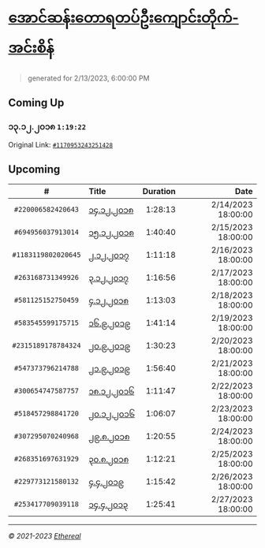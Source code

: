 # [အောင်ဆန်းတောရတပ်ဦးကျောင်းတိုက်-အင်းစိန်](https://www.facebook.com/655653464834259)

> generated for 2/13/2023, 6:00:00 PM

## Coming Up

### ၁၃.၁၂.၂၀၁၈ `1:19:22`

Original Link: [`#1170953243251428`](https://www.facebook.com/655653464834259/videos/1170953243251428)

## Upcoming

| # | Title | Duration | Date |
|:-----:|:------|---------:|-------------:|
| `#220006582420643` | [၁၄.၁၂.၂၀၁၈](https://www.facebook.com/655653464834259/videos/220006582420643) | 1:28:13 | 2/14/2023 18:00:00 |
| `#694956037913014` | [၁၅.၁၂.၂၀၁၈](https://www.facebook.com/655653464834259/videos/694956037913014) | 1:40:40 | 2/15/2023 18:00:00 |
| `#1183119802020645` | [၂.၁၂.၂၀၁၇](https://www.facebook.com/655653464834259/videos/1183119802020645) | 1:11:18 | 2/16/2023 18:00:00 |
| `#263168731349926` | [၃.၁၂.၂၀၁၇](https://www.facebook.com/655653464834259/videos/263168731349926) | 1:16:56 | 2/17/2023 18:00:00 |
| `#581125152750459` | [၄.၁၂.၂၀၁၈](https://www.facebook.com/655653464834259/videos/581125152750459) | 1:13:03 | 2/18/2023 18:00:00 |
| `#583545599175715` | [၁၆.၉.၂၀၁၉](https://www.facebook.com/655653464834259/videos/583545599175715) | 1:41:14 | 2/19/2023 18:00:00 |
| `#2315189178784324` | [၂၀.၉.၂၀၁၉](https://www.facebook.com/655653464834259/videos/2315189178784324) | 1:30:23 | 2/20/2023 18:00:00 |
| `#547373796214788` | [၂၁.၉.၂၀၁၉](https://www.facebook.com/655653464834259/videos/547373796214788) | 1:56:40 | 2/21/2023 18:00:00 |
| `#300654747587757` | [၁၈.၁၂.၂၀၁၆](https://www.facebook.com/655653464834259/videos/300654747587757) | 1:11:47 | 2/22/2023 18:00:00 |
| `#518457298841720` | [၂၀.၁၂.၂၀၁၆](https://www.facebook.com/655653464834259/videos/518457298841720) | 1:06:07 | 2/23/2023 18:00:00 |
| `#307295070240968` | [၂၉.၈.၂၀၁၈](https://www.facebook.com/655653464834259/videos/307295070240968) | 1:20:55 | 2/24/2023 18:00:00 |
| `#268351697631929` | [၃၀.၈.၂၀၁၈](https://www.facebook.com/655653464834259/videos/268351697631929) | 1:12:21 | 2/25/2023 18:00:00 |
| `#229773121580132` | [၄.၄.၂၀၁၉](https://www.facebook.com/655653464834259/videos/229773121580132) | 1:15:42 | 2/26/2023 18:00:00 |
| `#253417709039118` | [၁၄.၄.၂၀၁၃](https://www.facebook.com/655653464834259/videos/253417709039118) | 1:25:41 | 2/27/2023 18:00:00 |

---

_&copy; 2021-2023 [Ethereal](https://github.com/etherealtech)_
